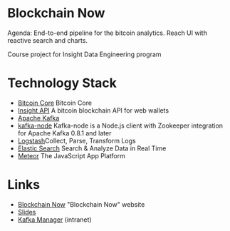 Blockchain Now
==============

Agenda: End-to-end pipeline for the bitcoin analytics. Reach UI with reactive search and charts.

Course project for Insight Data Engineering program

# Technology Stack
- [Bitcoin Core](https://bitcoin.org/en/download) Bitcoin Core
- [Insight API](https://github.com/bitpay/insight-api) A bitcoin blockchain API for web wallets
- [Apache Kafka](http://kafka.apache.org)
- [kafka-node](https://github.com/SOHU-Co/kafka-node) Kafka-node is a Node.js client with Zookeeper integration for Apache Kafka 0.8.1 and later
- [Logstash](https://www.elastic.co/products/logstash)Collect, Parse, Transform Logs
- [Elastic Search](https://www.elastic.co/products/elasticsearch) Search & Analyze Data in Real Time
- [Meteor](http://www.meteor.com) The JavaScript App Platform

# Links
- [Blockchain Now](http://blockchain.itsbeta.com) "Blockchain Now" website
- [Slides](https://www.slideshare.net/secret/4Cb1dBG2iMlo2q)
- [Kafka Manager](http://192.168.33.10:9200) (intranet)

